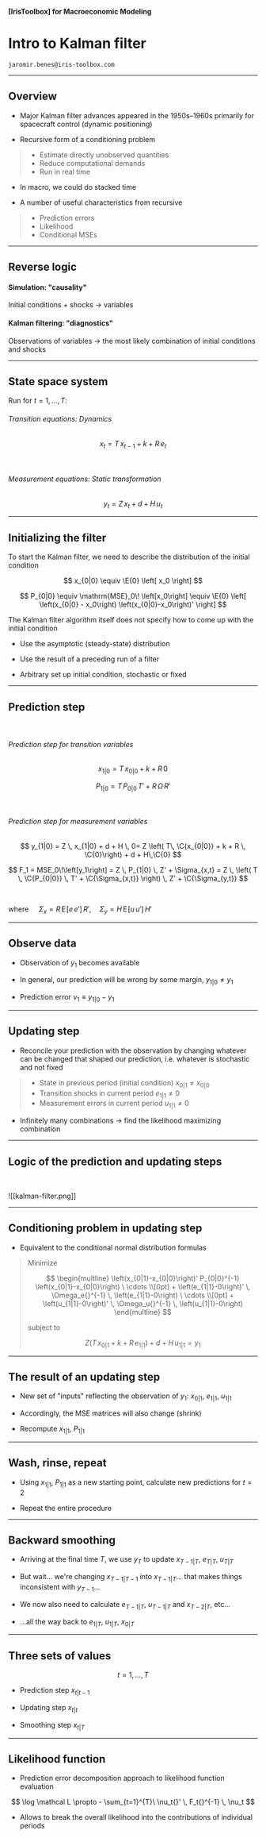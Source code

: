 

__[IrisToolbox] for Macroeconomic Modeling__

# Intro to Kalman filter

`jaromir.benes@iris-toolbox.com`

$$
\newcommand{\E}[1]{\mathrm E_{#1}\!}
\newcommand{\C}[1]{{\color{darkred}#1}}
$$

---

## Overview

* Major Kalman filter advances appeared in the 1950s–1960s primarily for spacecraft control (dynamic positioning)

* Recursive form of a conditioning problem
>    * Estimate directly unobserved quantities 
>    * Reduce computational demands
>    * Run in real time

* In macro, we could do stacked time

* A number of useful characteristics from recursive
>    * Prediction errors
>    * Likelihood
>    * Conditional MSEs

---

## Reverse logic

#### Simulation: "causality"

Initial conditions + shocks $\to$ variables

#### Kalman filtering: "diagnostics"

Observations of variables $\to$ the most likely combination of initial conditions and shocks

---

## State space system


Run for $t = 1, \dots, T$:

###### Transition equations: Dynamics
$$
x_t = T \, x_{t-1} + k + R \, e_t
$$

<br/>

###### Measurement equations: Static transformation
$$
y_t = Z \, x_t + d + H \, u_t
$$


---

## Initializing the filter

To start the Kalman filter, we need to describe the distribution of the initial condition

$$
x_{0|0} \equiv \E{0} \left[ x_0 \right]
$$

$$
P_{0|0} \equiv \mathrm{MSE}_0\! \left[x_0\right]
\equiv \E{0} \left[
\left(x_{0|0} - x_0\right) \left(x_{0|0}-x_0\right)'
\right]
$$

The Kalman filter algorithm itself does not specify how to come up with the initial condition

* Use the asymptotic (steady-state) distribution

* Use the result of a preceding run of a filter

* Arbitrary set up initial condition, stochastic or fixed


---

## Prediction step

<br/>

###### Prediction step for transition variables

$$
x_{1|0} = T \, x_{0|0} + k + R \, 0
$$

$$
P_{1|0} = T \, P_{0|0} \, T' + R \, \Omega \, R'
$$

<br/>

###### Prediction step for measurement variables

$$
y_{1|0} = Z \, x_{1|0} + d + H \, 0= Z \left( T\, \C{x_{0|0}} + k + R \, \C{0}\right) + d + H\,\C{0}
$$

$$
F_1 = MSE_0\!\left[y_1\right] 
= Z \, P_{1|0} \, Z' + \Sigma_{x,t}
= Z \, \left( T \, \C{P_{0|0}} \, T' + \C{\Sigma_{x,t}} \right) \, Z' + \C{\Sigma_{y,t}}
$$


<br/>


where  $\quad \Sigma_x = R \, \mathrm E\!\left[ e \, e' \right] \, R', \quad \Sigma_y = H \, \mathrm E\!\left[ u \, u' \right] \, H'$


---

## Observe data

* Observation of $y_1$ becomes available

* In general, our prediction will be wrong by some margin, $y_{1|0}\ne y_1$

* Prediction error $\nu_1 \equiv y_{1|0} - y_1$

---

## Updating step

* Reconcile your prediction with the observation by changing whatever can be changed that shaped our prediction, i.e. whatever is stochastic and not fixed

> * State in previous period (initial condition) $x_{0|1} \ne x_{0|0}$
> * Transition shocks in current period $e_{1|1} \ne 0$
> * Measurement errors in current period $u_{1|1} \ne 0$

* Infinitely many combinations $\to$ find the likelihood maximizing combination

---

## Logic of the prediction and updating steps

<br/>

![[kalman-filter.png]]


---

## Conditioning problem in updating step

* Equivalent to the conditional normal distribution formulas

>
> Minimize
>
> $$
> \begin{multline}
> \left(x_{0|1}-x_{0|0}\right)'
> P_{0|0}^{-1} 
> \left(x_{0|1}-x_{0|0}\right) \ \cdots
> \\[0pt] 
> +
> \left(e_{1|1}-0\right)' \, \Omega_e{}^{-1} \, \left(e_{1|1}-0\right) \ \cdots
> \\[0pt]
> +
> \left(u_{1|1}-0\right)' \, \Omega_u{}^{-1} \, \left(u_{1|1}-0\right)
> \end{multline}
> $$
> 
> subject to
> 
> $$
> Z\left(T\,x_{0|1} + k + R \, e_{1|1}\right) + d + H \, u_{1|1} = y_1
> $$


---

## The result of an updating step

* New set of "inputs" reflecting the observation of $y_{1}$: $x_{0|1}$, $e_{1|1}$, $u_{1|1}$

* Accordingly, the MSE matrices will also change (shrink)

* Recompute $x_{1|1}$, $P_{1|1}$

---

## Wash, rinse, repeat

* Using $x_{1|1}$, $P_{1|1}$  as a new starting point, calculate new predictions for $t=2$

* Repeat the entire procedure

---

## Backward smoothing

* Arriving at the final time $T$, we use $y_T$ to update  $x_{T-1|T}$, $e_{T|T}$, $u_{T|T}$ 

* But wait... we're changing $x_{T-1|T-1}$ into $x_{T-1|T}$... that makes things inconsistent with $y_{T-1}$...

* We now also need to calculate $e_{T-1|T}$, $u_{T-1|T}$ and $x_{T-2|T}$, etc...

* ...all the way back to $e_{1|T}$, $u_{1|T}$, $x_{0|T}$

---

## Three sets of values 

$$
t = 1, \dots, T
$$

* Prediction step $x_{t|t-1}$

* Updating step $x_{t|t}$

* Smoothing step $x_{t|T}$


---

## Likelihood function

* Prediction error decomposition approach to likelihood function evaluation

$$
\log \mathcal L \propto - \sum_{t=1}^{T}\ \nu_t{}' \, F_t{}^{-1} \, \nu_t
$$

* Allows to break the overall likelihood into the contributions of individual periods
